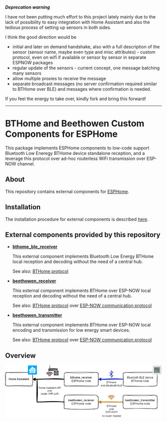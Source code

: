 ***Deprecation warning***

I have not been putting much effort to this project lately mainly due to the lack of possibility to easy integration with Home Assistant and also the tedious process of setting up sensors in both sides.

I think the good direction would be 
* initial and later on demand handshake, also with a full description of the sensor (sensor name, maybe even type and misc attributes) - custom protocol, even on wifi if available or sensor by sensor in separate ESPNOW packages
* regular update of the sensors - current concept, one message batching many sensors
* allow multiple proxies to receive the message
* separate broadcast messages (no server confirmation required similar to BTHome over BLE) and messages where confirmation is needed.

If you feel the energy to take over, kindly fork and bring this forward!

---

# BTHome and Beethowen Custom Components for ESPHome

This package implements ESPHome components to low-code support Bluetooth Low Eneregy BTHome device 
standalone reception, and a leverage this protocol over ad-hoc routerless WiFi transmission over 
ESP-NOW channel.

## About
This repository contains external components for [ESPHome](https://esphome.io/).

## Installation
The installation procedure for external components is described [here](https://esphome.io/components/external_components.html).

## External components provided by this repository

- **[bthome_ble_receiver](components/docs/bthome_ble_receiver.rst)**

    This external component implements Bluetooth Low Energy BTHome local reception and decoding 
    without the need of a central hub.
    
    See also: [BTHome protocol](https://bthome.io/)

- **[beethowen_receiver](components/docs/beethowen_receiver.rst)**

    This external component implements BTHome over ESP-NOW local reception and decoding 
    without the need of a central hub.
    
    See also: [BTHome protocol](https://bthome.io/) over [ESP-NOW communication protocol](https://www.espressif.com/en/solutions/low-power-solutions/esp-now)

- **[beethowen_transmitter](components/docs/beethowen_transmitter.rst)**

    This external component implements BTHome over ESP-NOW local encoding and transmission 
    for low energy smart devices.

    See also: [BTHome protocol](https://bthome.io/) over [ESP-NOW communication protocol](https://www.espressif.com/en/solutions/low-power-solutions/esp-now)

## Overview
![Overview](components/docs/bthome_and_beethowen.drawio.png) 

